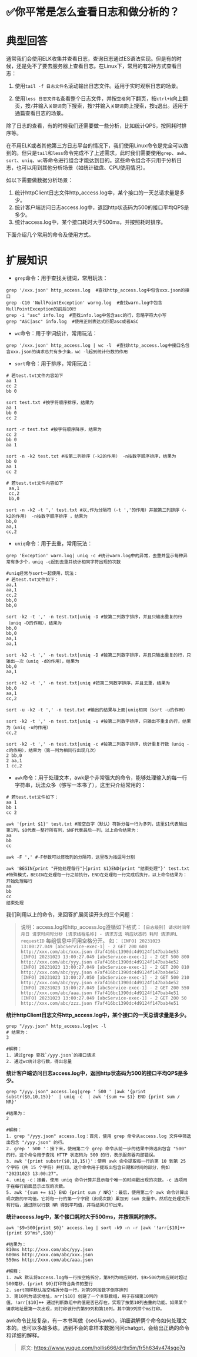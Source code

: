 # ✅你平常是怎么查看日志和做分析的？


# 典型回答

通常我们会使用ELK收集并查看日志，查询日志通过ES语法实现。但是有的时候，还是免不了要去服务器上查看日志。在Linux下，常用的有2种方式查看日志：

1. 使用`tail -f 日志文件名`滚动输出日志文件。适用于实时观察日志的场景。

2. 使用`less 日志文件名`查看整个日志文件，并按`空格`向下翻页，按`ctrl+b`向上翻页，按`/`并输入`关键词`向下搜索，按`?`并输入`关键词`向上搜索，按`q`退出。适用于通篇查看日志的场景。

除了日志的查看，有的时候我们还需要做一些分析，比如统计QPS，按照耗时排序等。

在不用ELK或者其他第三方日志平台的情况下，我们使用Linux命令是完全可以做到的。但只是`tail`和`less`命令完成不了上述需求，此时我们需要使用`grep`、`awk`、`sort`、`uniq`、`wc`等命令进行组合才能达到目的。这些命令组合不只用于分析日志，也可以用到其他分析场景（如统计磁盘、CPU使用情况）。

如以下需要做数据分析场景：

1. 统计httpClient日志文件http_access.log中，某个接口的一天总请求量是多少。
2. 统计客户端访问日志access.log中，返回http状态码为500的接口平均QPS是多少。
3. 统计access.log中，某个接口耗时大于500ms，并按照耗时排序。

下面介绍几个常用的命令及使用方式。

# 扩展知识

- `grep`命令：用于查找关键词，常用玩法：

```
grep '/xxx.json' http_access.log  #查找http_access.log中包含xxx.json的接口
grep -C10 'NullPointException' warng.log  #查找warn.log中包含NullPointException的前后10行
grep -i "asc" info.log  #查找info.log中包含asc的行，忽略字符大小写
grep "ASC|asc" info.log  #使用正则表达式匹配asc或者ASC
```

- `wc`命令：用于字词统计，常用玩法：

```
grep '/xxx.json' http_access.log | wc -l  #查找http_access.log中接口名包含xxx.json的请求总共有多少条，wc -l起到统计行数的作用
```

- `sort`命令：用于排序，常用玩法：

```
# 若test.txt文件内容如下
aa 1
cc 2
bb 0

sort test.txt #按字符顺序排序，结果为
aa 1
bb 0
cc 2

sort -r test.txt #按字符顺序降序，结果为
cc 2
bb 0
aa 1

sort -n -k2 test.txt #按第二列排序（-k2的作用） -n按数字顺序排序，结果为
bb 0
aa 1
cc 2

# 若test.txt文件内容如下
 aa,1
 cc,2
 bb,0

sort -n -k2 -t ',' test.txt #以,作为分隔符（-t ','的作用）并按第二列排序（-k2的作用） -n按数字顺序排序 ，结果为
bb,0
aa,1
cc,2
```

- `uniq`命令：用于去重，常用玩法：

```
grep 'Exception' warn.log| uniq -c #统计warn.log中的异常，去重并显示每种异常有多少个，uniq -c起到去重并统计相同字符出现的次数

#uniq经常与sort一起使用，玩法：
# 若test.txt文件如下：
aa,1
aa,1
cc,2
bb,0
bb,0

sort -k2 -t ',' -n test.txt|uniq -D #按第二列数字排序，并且只输出重复的行（uniq -D的作用），结果为
bb,0
bb,0
aa,1
aa,1

sort -k2 -t ',' -n test.txt|uniq -D #按第二列数字排序，并且只输出重复的行，只输出一次（uniq -d的作用），结果为
bb,0
aa,1

sort -k2 -t ',' -n test.txt|uniq #按第二列数字排序，并且去重，结果为
bb,0
aa,1
cc,2

sort -u -k2 -t ',' -n test.txt #输出的结果与上面|uniq相同（sort -u的作用）

sort -k2 -t ',' -n test.txt|uniq -u #按第二列数字排序，只输出不重复的行，结果为（uniq -u的作用）
cc,2

sort -k2 -t ',' -n test.txt|uniq -c #按第二列数字排序，统计重复行数（uniq -c的作用），结果为（第一列为相同行出现几次）
2 bb,0
2 aa,1
1 cc,2
```

- `awk`命令：用于处理文本，awk是个非常强大的命令，能够处理输入的每一行字符串，玩法众多（够写一本书了），这里只介绍常用的：

```
# 若test.txt文件如下：
aa 1
bb 1
cc 2

awk '{print $1}' test.txt #按空白字（默认）符拆分每一行为多列，这里$1代表输出第1列，$0代表一整行所有列，$NF代表最后一列，以上命令结果为：
aa
bb
cc

awk -F ',' #-F参数可以修改列的分隔符，这里改为按逗号分割

awk 'BEGIN{print "开始处理每行"}{print $1}END{print "结束处理"}' test.txt #特殊模式，BEGIN在处理每一行之前执行，END在处理每一行完成后执行，以上命令结果为：
开始处理每行
aa
bb
cc
结束处理
```

我们利用以上的命令，来回答扩展阅读开头的三个问题：

> 说明：access.log和http_access.log遵循如下格式：
`[日志级别] 请求时间年月日 请求时间时分秒 [请求线程名称] - 请求方法 响应状态码 耗时 请求URL requestID`
每组信息中间用空格分开。
如：
`[INFO] 20231023 13:00:27.049 [abcService-exec-1] - 2 GET 200 600 http://xxx.com/abc/xxx.json d7af416bc1390dc4d9124f147bab4e53 [INFO] 20231023 13:00:27.049 [abcService-exec-1] - 2 GET 500 800 http://xxx.com/abc/yyy.json e7af416bc1390dc4d9124f147bab4e52 [INFO] 20231023 13:00:27.049 [abcService-exec-1] - 2 GET 200 810 http://xxx.com/abc/yyy.json e7af416bc1390dc4d9124f147bab4e52 [INFO] 20231023 13:00:27.050 [abcService-exec-1] - 2 GET 500 210 http://xxx.com/abc/yyy.json e7af416bc1390dc4d9124f147bab4e52 [INFO] 20231023 13:00:27.049 [abcService-exec-1] - 2 GET 200 550 http://xxx.com/abc/aaa.json f7af416bc1390dc4d9124f147bab4e51 [INFO] 20231023 13:00:27.049 [abcService-exec-1] - 2 GET 200 50 http://xxx.com/abc/zzz.json f7af416bc1390dc4d9124f147bab4e51`


**统计httpClient日志文件http_access.log中，某个接口的一天总请求量是多少。**

```
grep "/yyy.json" http_access.log|wc -l
# 结果为：
3

#解释：
1. 通过grep 查找`/yyy.json`的接口请求
2. 通过wc统计总行数，得出总量
```

**统计客户端访问日志access.log中，返回http状态码为500的接口平均QPS是多少。**

```
grep "/yyy.json" access.log|grep ' 500 ' |awk '{print substr($0,10,15)}'  | uniq -c  | awk '{sum += $1} END {print sum / NR}'

#结果为：
2

#解释：
1. grep "/yyy.json" access.log：首先，使用 grep 命令从access.log 文件中筛选出包含 "/yyy.json" 的行。
2. grep ' 500 '：接下来，使用第二个 grep 命令从前一步的结果中筛选出包含 "500" 的行。这个命令用于查找 HTTP 状态码为 500 的行，表示服务器内部错误。
3. awk '{print substr($0,10,15)}'：使用 awk 命令提取每一行的第 10 到第 25 个字符（共 15 个字符）并打印。这个命令用于提取出包含日期和时间的部分，例如 "20231023 13:00:27"。
4. uniq -c：接着，使用 uniq 命令计算并显示每个唯一的时间戳出现的次数。-c 选项用于在每行前面显示出现的次数。
5. awk '{sum += $1} END {print sum / NR}'：最后，使用第二个 awk 命令计算出现次数的平均值。它将每一行的第一个字段（出现次数）累加到 sum 变量中，然后在处理完所有行后，通过除以行数 NR 得到平均值，并将结果打印出来。
```

**统计access.log中，某个接口耗时大于500ms，并按照耗时排序。**

```
awk '$9>500{print $0}' access.log | sort -k9 -n -r |awk '!arr[$10]++ {print $9"ms",$10}' 

#结果为：
810ms http://xxx.com/abc/yyy.json
600ms http://xxx.com/abc/xxx.json
550ms http://xxx.com/abc/aaa.json

#解释：
1. awk 默认将access.log每一行按空格拆分，第9列为响应耗时，$9>500为响应耗时超过500毫秒，{print $0}打印符合条件的整行
2. sort同样默认按空格拆分每一行，对第9列按数字倒序排列
3. 第10列为请求地址，arr[$10] 创建了一个关联数组，用于存储第10列的值。!arr[$10]++ 通过判断数组中的值是否已存在，实现了按第10列去重的功能。如果某个请求地址是第一次出现，则打印该行的第99列和第10列。其中第9列拼个ms打印。
```

awk命令比较复杂，有一本书叫做《sed与awk》，详细讲解俩个命令如何处理文本的。也可以多敲多练，遇到不会的拿样本数据问问chatgpt，会给出正确的命令和详细的解释。


> 原文: <https://www.yuque.com/hollis666/dr9x5m/fr5h634v474sgo7q>